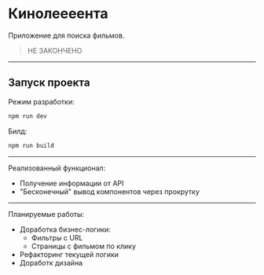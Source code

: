 # Кинолеееента

Приложение для поиска фильмов.

>НЕ ЗАКОНЧЕНО
___
## Запуск проекта

Режим разработки:
```bash
npm run dev
```
Билд:
```bash
npm run build
```
___
Реализованный функционал:

- Получение информации от API
- "Бесконечный" вывод компонентов через прокрутку

___
Планируемые работы:
- Доработка бизнес-логики:
  - Фильтры с URL
  - Страницы с фильмом по клику
- Рефакторинг текущей логики
- Доработк дизайна